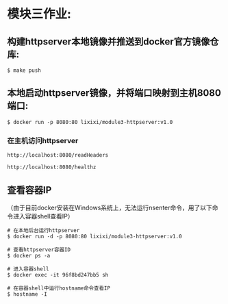 
# 模块三作业:

## 构建httpserver本地镜像并推送到docker官方镜像仓库:
```
$ make push
```

## 本地启动httpserver镜像，并将端口映射到主机8080端口:
```
$ docker run -p 8080:80 lixixi/module3-httpserver:v1.0
```

### 在主机访问httpserver
`http://localhost:8080/readHeaders`

`http://localhost:8080/healthz`

## 查看容器IP
（由于目前docker安装在Windows系统上，无法运行nsenter命令，用了以下命令进入容器shell查看IP）
```
# 在本地后台运行httpserver
$ docker run -d -p 8080:80 lixixi/module3-httpserver:v1.0

# 查看httpserver容器ID
$ docker ps -a

# 进入容器shell
$ docker exec -it 96f8bd247bb5 sh

# 在容器shell中运行hostname命令查看IP
$ hostname -I 
```
